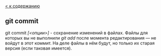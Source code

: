 [< к содержанию](./readme.md)

## git commit
git commit *[<опции>]* - сохранение изменений в файлах.
Файлы для которых вы не выполнили *git add* после момента редактирования — не войдут в этот коммит.
На деле файлы в нём будут, но только их старая версия (если таковая имеется).